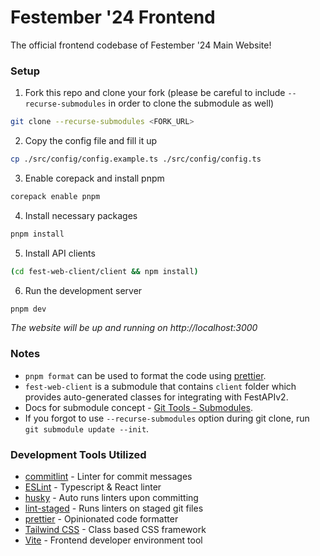 # Festember '24 Frontend

The official frontend codebase of Festember '24 Main Website!

### Setup

1. Fork this repo and clone your fork (please be careful to include `--recurse-submodules` in order to clone the submodule as well)

```bash
git clone --recurse-submodules <FORK_URL>
```

2. Copy the config file and fill it up

```bash
cp ./src/config/config.example.ts ./src/config/config.ts
```

3. Enable corepack and install pnpm

```bash
corepack enable pnpm
```

4. Install necessary packages

```bash
pnpm install
```

5. Install API clients

```bash
(cd fest-web-client/client && npm install)
```

6. Run the development server

```bash
pnpm dev
```

_The website will be up and running on http://localhost:3000_

### Notes

-   `pnpm format` can be used to format the code using [prettier](https://prettier.io/docs/en/).
-   `fest-web-client` is a submodule that contains `client` folder which provides auto-generated classes for integrating with FestAPIv2.
-   Docs for submodule concept - [Git Tools - Submodules](https://www.git-scm.com/book/en/v2/Git-Tools-Submodules).
-   If you forgot to use `--recurse-submodules` option during git clone, run `git submodule update --init`.

### Development Tools Utilized

-   [commitlint](https://commitlint.js.org) - Linter for commit messages
-   [ESLint](https://eslint.org/docs/v8.x/) - Typescript & React linter
-   [husky](https://typicode.github.io/husky/) - Auto runs linters upon committing
-   [lint-staged](https://github.com/lint-staged/lint-staged) - Runs linters on staged git files
-   [prettier](https://prettier.io/docs/en/) - Opinionated code formatter
-   [Tailwind CSS](https://tailwindcss.com/docs/installation) - Class based CSS framework
-   [Vite](https://vitejs.dev/) - Frontend developer environment tool
